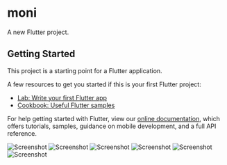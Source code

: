 # moni

A new Flutter project.

## Getting Started

This project is a starting point for a Flutter application.

A few resources to get you started if this is your first Flutter project:

- [Lab: Write your first Flutter app](https://flutter.dev/docs/get-started/codelab)
- [Cookbook: Useful Flutter samples](https://flutter.dev/docs/cookbook)

For help getting started with Flutter, view our
[online documentation](https://flutter.dev/docs), which offers tutorials,
samples, guidance on mobile development, and a full API reference.

![Screenshot](moni1.png)
![Screenshot](moni2.png)
![Screenshot](moni3.png)
![Screenshot](moni4.png)
![Screenshot](moni5.png)
![Screenshot](moni6.png)



